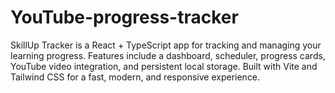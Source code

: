 # YouTube-progress-tracker
SkillUp Tracker is a React + TypeScript app for tracking and managing your learning progress. Features include a dashboard, scheduler, progress cards, YouTube video integration, and persistent local storage. Built with Vite and Tailwind CSS for a fast, modern, and responsive experience.
